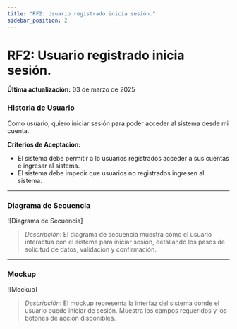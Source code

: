 ```yaml
---
title: "RF2: Usuario registrado inicia sesión."  
sidebar_position: 2
---
```


# RF2: Usuario registrado inicia sesión.

**Última actualización:** 03 de marzo de 2025

### Historia de Usuario

Como usuario, quiero iniciar sesión para poder acceder al sistema desde mi cuenta.

  **Criterios de Aceptación:**
  - El sistema debe permitir a lo usuarios registrados acceder a sus cuentas e ingresar al sistema.
  - El sistema debe impedir que usuarios no registrados ingresen al sistema. 

---

### Diagrama de Secuencia

![Diagrama de Secuencia] 

> *Descripción*: El diagrama de secuencia muestra cómo el usuario interactúa con el sistema para iniciar sesión, detallando los pasos de solicitud de datos, validación y confirmación.

---

### Mockup

![Mockup]

> *Descripción*: El mockup representa la interfaz del sistema donde el usuario puede iniciar de sesión. Muestra los campos requeridos y los botones de acción disponibles.
